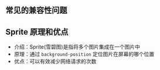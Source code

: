 ## 常见的兼容性问题





## Sprite 原理和优点

+ 介绍：Sprite(雪碧图)是指将多个图片集成在一个图片中
+ 原理：通过 `background-position` 定位图片在屏幕的哪个位置
+ 优点：可以有效减少网络请求的次数